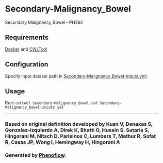 # Secondary-Malignancy_Bowel

Secondary Malignancy_Bowel - PH292

## Requirements

[Docker](https://docs.docker.com/install/) and [CWLTool](https://github.com/common-workflow-language/cwltool#install)

## Configuration

Specify input dataset path in [Secondary-Malignancy_Bowel-inputs.yml](Secondary-Malignancy_Bowel-inputs.yml).

## Usage

Run: `cwltool Secondary-Malignancy_Bowel.cwl Secondary-Malignancy_Bowel-inputs.yml`

***

### Based on original definition developed by Kuan V, Denaxas S, Gonzalez-Izquierdo A, Direk K, Bhatti O, Husain S, Sutaria S, Hingorani M, Nitsch D, Parisinos C, Lumbers T, Mathur R, Sofat R, Casas JP, Wong I, Hemingway H, Hingorani A
### Generated by [Phenoflow](https://kclhi.org/phenoflow).
